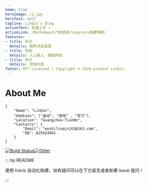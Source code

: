 ```yaml
---
home: true
heroImage: /1.jpg
heroText: null
tagline: LinQin`s Blog
actionText: 快速上手 →
actionLink: /Markdown入门到放弃/vuepress搭建博客/
features:
- title: 所见
  details: 眼界决定高度
- title: 所知
  details: 人心路人，据我所知
- title: 所识
  details: 领域先驱
footer: MIT Licensed | Copyright © 2020-present LinQin
---
```


# About Me<Badge text="Updating" type="tip" vertical="top"/>

```
{
    "Name": "LinQin",
    "Hobbies": ["运动", "游戏" , "学习"],
    "Location": "Guangzhou-TianHe",
    "Contacts": {
        "Email": "woshilinqin163@163.com",
        "QQ": 625424841
    }
}
```

[![Build Status](https://travis-ci.org/linqin07/vuepress-blog.svg?branch=master)](https://travis-ci.org/linqin07/vuepress-blog)[![Gitter](https://badges.gitter.im/linqin-site/community.svg)](https://gitter.im/linqin-site/community?utm_source=badge&utm_medium=badge&utm_campaign=pr-badge)

::: tip README

 使用 travis 自动化构建，如有疑问可以在下方留言或者新建 issue 提问！

:::

<Vssue title="Vssue" />

